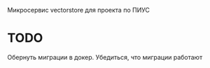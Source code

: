Микросервиc vectorstore для проекта по ПИУС

# TODO
Обернуть миграции в докер. Убедиться, что миграции работают
